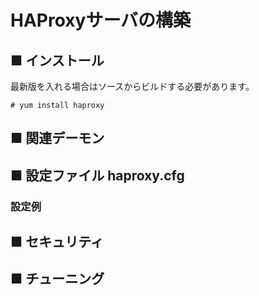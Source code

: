 # HAProxyサーバの構築
## ■ インストール
最新版を入れる場合はソースからビルドする必要があります。
```
# yum install haproxy
```
## ■ 関連デーモン
## ■ 設定ファイル haproxy.cfg
### 設定例
## ■ セキュリティ
## ■ チューニング

